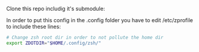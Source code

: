 Clone this repo includig it's submodule:

In order to put this config in the .config folder you have to edit /etc/zprofile to include these lines:
```bash
# Change zsh root dir in order to not pollute the home dir
export ZDOTDIR="$HOME/.config/zsh/"
```
